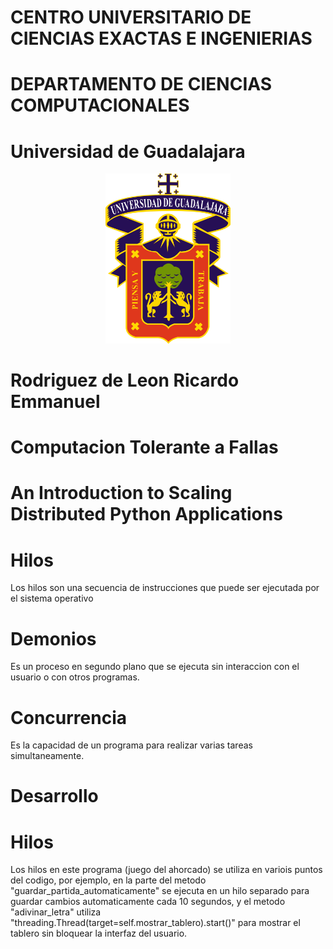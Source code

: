 # CENTRO UNIVERSITARIO DE CIENCIAS EXACTAS E INGENIERIAS
# DEPARTAMENTO DE CIENCIAS COMPUTACIONALES

# Universidad de Guadalajara

<div style="text-align: center;">
  <img src="/Hilos/image.png" alt="Logo UDG" width="200" />
</div>


# Rodriguez de Leon Ricardo Emmanuel

# Computacion Tolerante a Fallas

# An Introduction to Scaling Distributed Python Applications


# Hilos
Los hilos son una secuencia de instrucciones que puede ser ejecutada por el sistema operativo

# Demonios
Es un proceso en segundo plano que se ejecuta sin interaccion con el usuario o con otros programas.

# Concurrencia
Es la capacidad de un programa para realizar varias tareas simultaneamente.

   # Desarrollo

# Hilos
Los hilos en este programa (juego del ahorcado) se utiliza en variois puntos del codigo, por ejemplo, en la parte del metodo "guardar_partida_automaticamente"
se ejecuta en un hilo separado para guardar cambios automaticamente cada 10 segundos, y el metodo "adivinar_letra" utiliza "threading.Thread(target=self.mostrar_tablero).start()"
para mostrar el tablero sin bloquear la interfaz del usuario.
